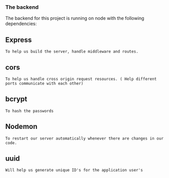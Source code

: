 ### The backend

The backend for this project is running on node with the following dependencies:

  ## Express
    To help us build the server, handle middleware and routes.
    
   ## cors
    To help us handle cross origin request resources. ( Help different ports communicate with each other)
        
   ## bcrypt
    To hash the passwords
    
   ## Nodemon
    To restart our server automatically whenever there are changes in our code.
    
   ## uuid
    Will help us generate unique ID's for the application user's
